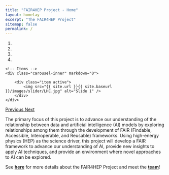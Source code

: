 ```yaml
---
title: "FAIR4HEP Project - Home"
layout: homelay
excerpt: "The FAIR4HEP Project"
sitemap: false
permalink: /
---
```


<div markdown="0" id="carousel" class="carousel slide" data-ride="carousel" data-interval="5000" data-pause="hover" >
    <!-- Menu -->
    <ol class="carousel-indicators">
        <li data-target="#carousel" data-slide-to="0" class="active"></li>
        <li data-target="#carousel" data-slide-to="1"></li>
        <li data-target="#carousel" data-slide-to="2"></li>
        <li data-target="#carousel" data-slide-to="3"></li>
    </ol>

    <!-- Items -->
    <div class="carousel-inner" markdown="0">

        <div class="item active">
            <img src="{{ site.url }}{{ site.baseurl }}/images/slider/LHC.jpg" alt="Slide 1" />
        </div>
    </div>
  <a class="left carousel-control" href="#carousel" role="button" data-slide="prev">
    <span class="glyphicon glyphicon-chevron-left" aria-hidden="true"></span>
    <span class="sr-only">Previous</span>
  </a>
  <a class="right carousel-control" href="#carousel" role="button" data-slide="next">
    <span class="glyphicon glyphicon-chevron-right" aria-hidden="true"></span>
    <span class="sr-only">Next</span>
  </a>
</div>

The primary focus of this project is to advance our understanding of the relationship between data and artificial intelligence (AI) models by exploring relationships among them through the development of FAIR (Findable, Accessible, Interoperable, and Reusable) frameworks. Using high-energy physics (HEP) as the science driver, this project will develop a FAIR framework to advance our understanding of AI, provide new insights to apply AI techniques, and provide an environment where novel approaches to AI can be explored.

See <b>[here](about)</b> for more details about the FAIR4HEP Project and meet the <b>[team](team)</b>!
